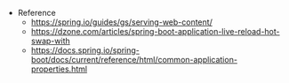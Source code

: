 * Reference
    * https://spring.io/guides/gs/serving-web-content/
    * https://dzone.com/articles/spring-boot-application-live-reload-hot-swap-with
    * https://docs.spring.io/spring-boot/docs/current/reference/html/common-application-properties.html